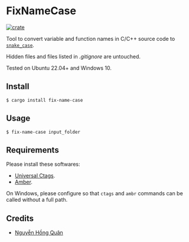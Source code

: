 FixNameCase
===========

[![crate](https://badgen.net/crates/v/fix-name-case?icon=terminal)](https://crates.io/crates/fix-name-case)


Tool to convert variable and function names in C/C++ source code to [`snake_case`](https://en.wikipedia.org/wiki/Snake_case).

Hidden files and files listed in _.gitignore_ are untouched.

Tested on Ubuntu 22.04+ and Windows 10.

Install
-------

```console
$ cargo install fix-name-case
```

Usage
-----

```console
$ fix-name-case input_folder
```

Requirements
------------

Please install these softwares:

  - [Universal Ctags](http://ctags.io/).
  - [Amber](https://github.com/dalance/amber).

On Windows, please configure so that `ctags` and `ambr` commands can be called without a full path.

Credits
-------

- [Nguyễn Hồng Quân](https://quan.hoabinh.vn)
